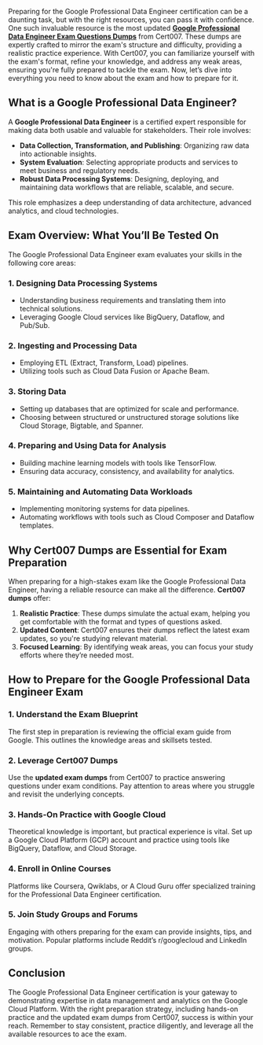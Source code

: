 <p>Preparing for the Google Professional Data Engineer certification can be a daunting task, but with the right resources, you can pass it with confidence. One such invaluable resource is the most updated <a href="https://www.cert007.com/exam/professional-data-engineer/"><strong>Google Professional Data Engineer Exam Questions Dumps</strong></a> from Cert007. These dumps are expertly crafted to mirror the exam&#39;s structure and difficulty, providing a realistic practice experience. With Cert007, you can familiarize yourself with the exam&#39;s format, refine your knowledge, and address any weak areas, ensuring you&#39;re fully prepared to tackle the exam. Now, let&rsquo;s dive into everything you need to know about the exam and how to prepare for it.</p>

<h2><strong>What is a Google Professional Data Engineer?</strong></h2>

<p>A <strong>Google Professional Data Engineer</strong> is a certified expert responsible for making data both usable and valuable for stakeholders. Their role involves:</p>

<ul>
	<li><strong>Data Collection, Transformation, and Publishing</strong>: Organizing raw data into actionable insights.</li>
	<li><strong>System Evaluation</strong>: Selecting appropriate products and services to meet business and regulatory needs.</li>
	<li><strong>Robust Data Processing Systems</strong>: Designing, deploying, and maintaining data workflows that are reliable, scalable, and secure.</li>
</ul>

<p>This role emphasizes a deep understanding of data architecture, advanced analytics, and cloud technologies.</p>

<h2><strong>Exam Overview: What You&rsquo;ll Be Tested On</strong></h2>

<p>The Google Professional Data Engineer exam evaluates your skills in the following core areas:</p>

<h3>1. <strong>Designing Data Processing Systems</strong></h3>

<ul>
	<li>Understanding business requirements and translating them into technical solutions.</li>
	<li>Leveraging Google Cloud services like BigQuery, Dataflow, and Pub/Sub.</li>
</ul>

<h3>2. <strong>Ingesting and Processing Data</strong></h3>

<ul>
	<li>Employing ETL (Extract, Transform, Load) pipelines.</li>
	<li>Utilizing tools such as Cloud Data Fusion or Apache Beam.</li>
</ul>

<h3>3. <strong>Storing Data</strong></h3>

<ul>
	<li>Setting up databases that are optimized for scale and performance.</li>
	<li>Choosing between structured or unstructured storage solutions like Cloud Storage, Bigtable, and Spanner.</li>
</ul>

<h3>4. <strong>Preparing and Using Data for Analysis</strong></h3>

<ul>
	<li>Building machine learning models with tools like TensorFlow.</li>
	<li>Ensuring data accuracy, consistency, and availability for analytics.</li>
</ul>

<h3>5. <strong>Maintaining and Automating Data Workloads</strong></h3>

<ul>
	<li>Implementing monitoring systems for data pipelines.</li>
	<li>Automating workflows with tools such as Cloud Composer and Dataflow templates.</li>
</ul>

<h2><strong>Why Cert007 Dumps are Essential for Exam Preparation</strong></h2>

<p>When preparing for a high-stakes exam like the Google Professional Data Engineer, having a reliable resource can make all the difference. <strong>Cert007 dumps</strong> offer:</p>

<ol>
	<li><strong>Realistic Practice</strong>: These dumps simulate the actual exam, helping you get comfortable with the format and types of questions asked.</li>
	<li><strong>Updated Content</strong>: Cert007 ensures their dumps reflect the latest exam updates, so you&#39;re studying relevant material.</li>
	<li><strong>Focused Learning</strong>: By identifying weak areas, you can focus your study efforts where they&rsquo;re needed most.</li>
</ol>

<h2><strong>How to Prepare for the Google Professional Data Engineer Exam</strong></h2>

<h3>1. <strong>Understand the Exam Blueprint</strong></h3>

<p>The first step in preparation is reviewing the official exam guide from Google. This outlines the knowledge areas and skillsets tested.</p>

<h3>2. <strong>Leverage Cert007 Dumps</strong></h3>

<p>Use the <strong>updated exam dumps</strong> from Cert007 to practice answering questions under exam conditions. Pay attention to areas where you struggle and revisit the underlying concepts.</p>

<h3>3. <strong>Hands-On Practice with Google Cloud</strong></h3>

<p>Theoretical knowledge is important, but practical experience is vital. Set up a Google Cloud Platform (GCP) account and practice using tools like BigQuery, Dataflow, and Cloud Storage.</p>

<h3>4. <strong>Enroll in Online Courses</strong></h3>

<p>Platforms like Coursera, Qwiklabs, or A Cloud Guru offer specialized training for the Professional Data Engineer certification.</p>

<h3>5. <strong>Join Study Groups and Forums</strong></h3>

<p>Engaging with others preparing for the exam can provide insights, tips, and motivation. Popular platforms include Reddit&rsquo;s r/googlecloud and LinkedIn groups.</p>

<h2><strong>Conclusion</strong></h2>

<p>The Google Professional Data Engineer certification is your gateway to demonstrating expertise in data management and analytics on the Google Cloud Platform. With the right preparation strategy, including hands-on practice and the updated exam dumps from Cert007, success is within your reach. Remember to stay consistent, practice diligently, and leverage all the available resources to ace the exam.</p>

<p><!-- notionvc: a10cd6f3-566e-4f73-a01b-b02eee3329fa --></p>

